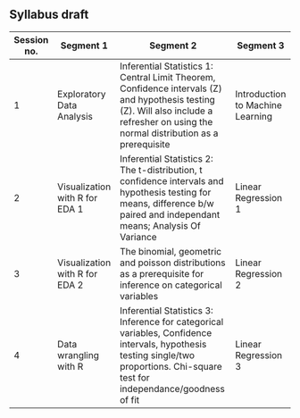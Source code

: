 ## Syllabus draft

| Session no. | Segment 1 | Segment 2 | Segment 3 |
| ------------| ----------| ----------| ----------|
| 1 | Exploratory Data Analysis | Inferential Statistics 1: Central Limit Theorem, Confidence intervals (Z) and hypothesis testing (Z). Will also include a refresher on using the normal distribution as a prerequisite | Introduction to Machine Learning |
| 2 | Visualization with R for EDA 1 | Inferential Statistics 2: The t-distribution, t confidence intervals and hypothesis testing for means, difference b/w paired and independant means; Analysis Of Variance | Linear Regression 1 
| 3 | Visualization with R for EDA 2 | The binomial, geometric and poisson distributions as a prerequisite for inference on categorical variables | Linear Regression 2 |
| 4 | Data wrangling with R | Inferential Statistics 3: Inference for categorical variables, Confidence intervals, hypothesis testing single/two proportions. Chi-square test for independance/goodness of fit | Linear Regression 3 |


